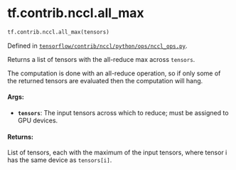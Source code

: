 <div itemscope itemtype="http://developers.google.com/ReferenceObject">
<meta itemprop="name" content="tf.contrib.nccl.all_max" />
</div>

# tf.contrib.nccl.all_max

``` python
tf.contrib.nccl.all_max(tensors)
```



Defined in [`tensorflow/contrib/nccl/python/ops/nccl_ops.py`](https://www.tensorflow.org/code/tensorflow/contrib/nccl/python/ops/nccl_ops.py).

Returns a list of tensors with the all-reduce max across `tensors`.

The computation is done with an all-reduce operation, so if only some of the
returned tensors are evaluated then the computation will hang.

#### Args:

* <b>`tensors`</b>: The input tensors across which to reduce; must be assigned
    to GPU devices.


#### Returns:

List of tensors, each with the maximum of the input tensors, where tensor i
has the same device as `tensors[i]`.